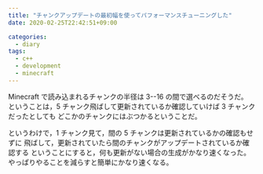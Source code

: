 ```yaml
---
title: "チャンクアップデートの最初幅を使ってパフォーマンスチューニングした"
date: 2020-02-25T22:42:51+09:00

categories:
  - diary
tags:
  - c++
  - development
  - minecraft
---
```


Minecraft で読み込まれるチャンクの半径は 3--16 の間で選べるのだそうだ。
ということは，5 チャンク飛ばして更新されているか確認していけば 3 チャンクだったとしても
どこかのチャンクにはぶつかるということだ。

というわけで，1 チャンク見て，間の 5 チャンクは更新されているかの確認もせずに
飛ばして，更新されていたら間のチャンクがアップデートされているか確認する
ということにすると，何も更新がない場合の生成がかなり速くなった。
やっぱりやることを減らすと簡単にかなり速くなる。
